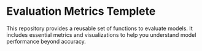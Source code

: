 # Evaluation Metrics Templete
 This repository provides a reusable set of functions to evaluate  models. It includes essential metrics and visualizations to help you understand model performance beyond accuracy.
